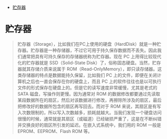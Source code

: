 <!-- TOC -->

- [贮存器](#贮存器)

<!-- /TOC -->

# 贮存器

> 贮存器（Storage），比如我们在PC上使用的硬盘（HardDisk）就是一种贮存器。贮存器是一种存储器，不过它可用于持久保存数据而不丢失。因此我们通常把具有可持久保存的存储器统称为贮存器。现在 PC 上用得比较现代化的贮存器就是 SSD（Solid-State Disk）了，俗称固态硬盘。当然，贮存器就其存储介质来说属于 ROM（Read-OnlyMemory），即只读存储器。这类存储器的特点是数据能持久保留，比如我们 PC 上的文件，即便在关闭计算机之后也一直会保存在你的硬盘上，而且 PC 上的软件往往也是以可执行文件的形式保存在硬盘上的。但是它的读写速度非常缓慢，尤其是老式的 SATA 磁盘，写操作则更慢。因为通常对 ROM 的数据修改都要通过先读取某段数据所在的扇区，然后对该数据进行修改，再擦除所涉及的扇区，最后把修改好的数据所包含的扇区再写回去。而对于 ROM 来说，其扇区是有写入次数限制的，所以写入次数越多，损耗就越大。当我们发现一个硬盘访问很慢的时候，通常就是其扇区（或磁道）已经破损严重了，这是在不断纠错并交换良好的扇区所引发的延迟。在嵌入式系统中，我们用的 ROM 一般是 EPROM、EEPROM、Flash ROM 等。
